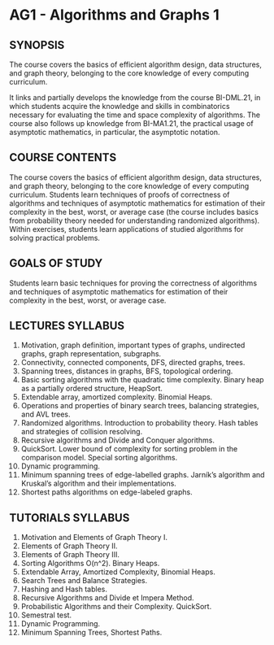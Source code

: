 # AG1 - Algorithms and Graphs 1

## SYNOPSIS
The course covers the basics of efficient algorithm design, data structures, and graph theory, belonging to the core knowledge of every computing curriculum.

It links and partially develops the knowledge from the course BI-DML.21, in which students acquire the knowledge and skills in combinatorics necessary for evaluating the time and space complexity of algorithms. The course also follows up knowledge from BI-MA1.21, the practical usage of asymptotic mathematics, in particular, the asymptotic notation.

## COURSE CONTENTS
The course covers the basics of efficient algorithm design, data structures, and graph theory, belonging to the core knowledge of every computing curriculum. Students learn techniques of proofs of correctness of algorithms and techniques of asymptotic mathematics for estimation of their complexity in the best, worst, or average case (the course includes basics from probability theory needed for understanding randomized algorithms). Within exercises, students learn applications of studied algorithms for solving practical problems.

## GOALS OF STUDY
Students learn basic techniques for proving the correctness of algorithms and techniques of asymptotic mathematics for estimation of their complexity in the best, worst, or average case.

## LECTURES SYLLABUS
1. Motivation, graph definition, important types of graphs, undirected graphs, graph representation, subgraphs.
2. Connectivity, connected components, DFS, directed graphs, trees.
3. Spanning trees, distances in graphs, BFS, topological ordering.
4. Basic sorting algorithms with the quadratic time complexity. Binary heap as a partially ordered structure, HeapSort.
5. Extendable array, amortized complexity. Binomial Heaps.
6. Operations and properties of binary search trees, balancing strategies, and AVL trees.
7. Randomized algorithms. Introduction to probability theory. Hash tables and strategies of collision resolving.
8. Recursive algorithms and Divide and Conquer algorithms.
9. QuickSort. Lower bound of complexity for sorting problem in the comparison model. Special sorting algorithms.
10. Dynamic programming.
11. Minimum spanning trees of edge-labelled graphs. Jarník’s algorithm and Kruskal’s algorithm and their implementations.
12. Shortest paths algorithms on edge-labeled graphs.

## TUTORIALS SYLLABUS
1. Motivation and Elements of Graph Theory I.
2. Elements of Graph Theory II.
3. Elements of Graph Theory III.
4. Sorting Algorithms O(n^2). Binary Heaps.
5. Extendable Array, Amortized Complexity, Binomial Heaps.
6. Search Trees and Balance Strategies.
7. Hashing and Hash tables.
8. Recursive Algorithms and Divide et Impera Method.
9. Probabilistic Algorithms and their Complexity. QuickSort.
10. Semestral test.
11. Dynamic Programming.
13. Minimum Spanning Trees, Shortest Paths.